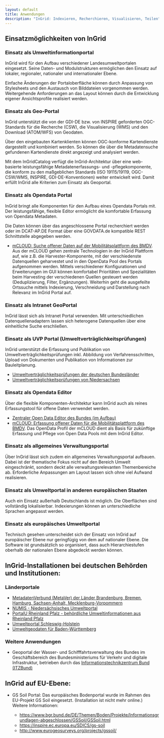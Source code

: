 ```yaml
---
layout: default
title: Anwendungen
description: "InGrid: Indexieren, Recherchieren, Visualisieren, Teilen"
---
```


## Einsatzmöglichkeiten von InGrid

### Einsatz als Umweltinformationportal

InGrid wird für den Aufbau verschiedener Landesumweltportalen eingesetzt. Seine Daten- und Modulstrukturen ermöglichen den Einsatz auf lokaler, regionaler, nationaler und internationaler Ebene.

Einfache Änderungen der Portaloberfläche können durch Anpassung von Stylesheets und den Austausch von Bilddateien vorgenommen werden. Weitergehende Anforderungen an das Layout können durch die Entwicklung eigener Ansichtsprofile realisiert werden.


### Einsatz als Geo-Portal

InGrid unterstützt die von der GDI-DE bzw. von INSPIRE geforderten OGC-Standards für die Recherche (CSW), die Visualisierung (WMS) und den Download (ATOM/WFS) von Geodaten.

Über den eingebauten Kartenklienten können OGC-konforme Kartendienste dargestellt und kombiniert werden. So können die über die Metadatensuche gefundenen Kartendienste direkt angezeigt und analysiert werden.

Mit dem InGridCatalog verfügt die InGrid-Architektur über eine web-basierte leistungsfähige Metadatenerfassungs- und -pflegekomponente, die konform zu den maßgeblichen Standards (ISO 19115/19119, OGC-CSW/WMS, INSPIRE,  GDI-DE-Konventionen) weiter entwickelt wird. Damit erfüllt InGrid alle Kriterien zum Einsatz als Geoportal.

### Einsatz als Opendata Portal

InGrid bringt alle Komponenten für den Aufbau eines Opendata Portals mit. Der leistungsfähige, flexible Editor ermöglicht die komfortable Erfassung von Opendata Metadaten.

Die Daten können über das angeschlossene Portal recherchiert werden oder im DCAT-AP.DE Format über eine GOVDATA.de kompatible REST Schnittstelle abgegeben werden.

* [mCLOUD: Suche offener Daten auf der Mobilitätsplattform des BMDV](https://mcloud.de).
Aus der mCLOUD gehen zentrale Technologien in der InGrid Plattform auf, wie z.B. die Harvester-Komponente, mit der verschiedenste Datenquellen geharvestet und in den OpenData Pool des Portals aufgenommen werden. Mittels verschiedener Konfigurationen und Erweiterungen im GUI können komfortabel Prioritäten und Spezialitäten beim Harvesting der verschiedenen Quellen gesteuert werden (Deduplizierung, Filter, Ergänzungen).
Weiterhin geht die ausgefeilte Ortssuche mittels Indexierung, Verschneidung und Darstellung nach Relevanz im InGrid Portal auf.

### Einsatz als Intranet GeoPortal

InGrid lässt sich als Intranet Portal verwenden. Mit unterschiedlichen Datenquellenadaptern lassen sich heterogene Datenquellen über eine einheitliche Suche erschließen.

### Einsatz als UVP Portal (Umweltverträglichkeitsprüfungen)

InGrid unterstützt die Erfassung und Publikation von Umweltverträglichkeitsprüfungen inkl. Abbildung von Verfahrensschritten, Upload von Dokumenten und Publikation von Informationen zur Bauleitplanung.

* [Umweltverträglichkeitsprüfungen der deutschen Bundesländer](https://www.uvp-verbund.de)
* [Umweltverträglichkeitsprüfungen von Niedersachsen](https://uvp.niedersachsen.de)

### Einsatz als Opendata Editor

Über die flexible Komponenten-Architektur kann InGrid auch als reines Erfassungstool für offene Daten verwendet werden.

* [Zentraler Open Data Editor des Bundes (im Aufbau)](https://editor.opendata.bund.de/index.html)
* [mCLOUD: Erfassung offener Daten für die Mobilitätsplattform des BMDV](https://mcloud.de).
Das OpenData Profil der mCLOUD dient als Basis für zukünftige Erfassung und Pflege von Open Data Pools mit dem InGrid Editor.
 
### Einsatz als allgemeines Verwaltungsportal

Über InGrid lässt sich zudem ein allgemeines Verwaltungsportal aufbauen. Dabei ist der thematische Fokus nicht auf den Bereich Umwelt eingeschränkt, sondern deckt alle verwaltungsrelevanten Themenbereiche ab. Erforderliche Anpassungen am Layout lassen sich ohne viel Aufwand realisieren.
 
### Einsatz als Umweltportal in anderen europäischen Staaten

Auch ein Einsatz außerhalb Deutschlands ist möglich. Die Oberflächen sind vollständig lokalisierbar. Indexierungen können an unterschiedliche Sprachen angepasst werden.

### Einsatz als europäisches Umweltportal

Technisch gesehen unterscheidet sich der Einsatz von InGrid auf europäischer Ebene nur geringfügig von dem auf nationaler Ebene. Die Software ist grundsätzlich so organisiert, dass auch Hierarchiestufen oberhalb der nationalen Ebene abgedeckt werden können.

## InGrid-Installationen bei deutschen Behörden und Institutionen:

### Länderportale

* [MetadatenVerbund (MetaVer) der Länder Brandenburg, Bremen, Hamburg, Sachsen-Anhalt, Mecklenburg-Vorpommern](http://metaver.de/)
* [NUMIS - Niedersächsisches Umweltportal](http://numis.niedersachsen.de/)
* [PortalU Rheinland Pfalz - behördliche Umweltinformationen aus Rheinland Pfalz](http://www.portalu.rlp.de/)
* [Umweltportal Schleswig-Holstein](https://umweltportal.schleswig-holstein.de/)
* [Umweltgeodaten für Baden-Württemberg](https://rips-metadaten.lubw.de)
        

### Weitere Anwendungen

* Geoportal der Wasser- und Schifffahrtsverwaltung des Bundes im Geschäftsbereich des Bundesministeriums für Verkehr und digitale Infrastruktur, betrieben durch das [Informationstechnikzentrum Bund (ITZBund)](https://www.itzbund.de/)


		
## InGrid auf EU-Ebene:

* GS Soil Portal: Das europäisches Bodenportal wurde im Rahmen des EU-Projekt GS Soil eingesetzt. (Installation ist nicht mehr online.) Weitere Informationen:

  * https://www.bgr.bund.de/DE/Themen/Boden/Projekte/Informationsgrundlagen-abgeschlossen/GSSoil/GSSoil.html
  * https://inspire.ec.europa.eu/SDICS/gs-soil
  * http://www.eurogeosurveys.org/projects/gssoil/